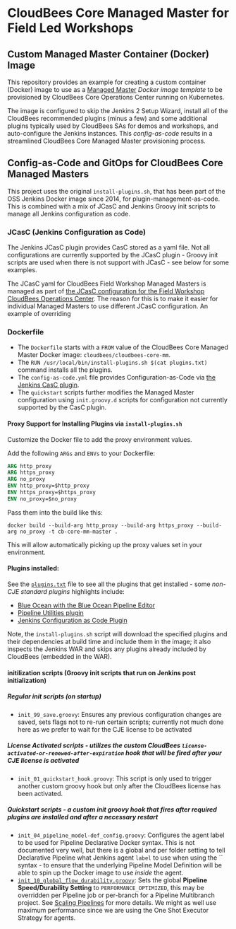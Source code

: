 # CloudBees Core Managed Master for Field Led Workshops
## Custom Managed Master Container (Docker) Image
This repository provides an example for creating a custom container (Docker) image to use as a [Managed Master](https://go.cloudbees.com/docs/cloudbees-core/cloud-admin-guide/operating/#managing-masters) *Docker image template* to be provisioned by CloudBees Core Operations Center running on Kubernetes. 

The image is configured to skip the Jenkins 2 Setup Wizard, install all of the CloudBees recommended plugins (minus a few) and some additional plugins typically used by CloudBees SAs for demos and workshops, and auto-configure the Jenkins instances. This *config-as-code* results in a streamlined CloudBees Core Managed Master provisioning process.

## Config-as-Code and GitOps for CloudBees Core Managed Masters
This project uses the original `install-plugins.sh`, that has been part of the OSS Jenkins Docker image since 2014, for plugin-management-as-code. This is combined with a mix of JCasC and Jenkins Groovy init scripts to manage all Jenkins configuration as code.

### JCasC (Jenkins Configuration as Code)
The Jenkins JCasC plugin provides CasC stored as a yaml file. Not all configurations are currently supported by the JCasC plugin - Groovy init scripts are used when there is not support with JCasC - see below for some examples.

The JCasC yaml for CloudBees Field Workshop Managed Masters is managed as part of [the JCasC configuration for the Field Workshop CloudBees Operations Center](https://github.com/kypseli/cb-core-oc-workshop/blob/master/k8s/casc.yml#L48). The reason for this is to make it easier for individual Managed Masters to use different JCasC configuration. An example of overriding 

### Dockerfile
- The `Dockerfile` starts with a `FROM` value of the CloudBees Core Managed Master Docker image: `cloudbees/cloudbees-core-mm`. 
- The `RUN /usr/local/bin/install-plugins.sh $(cat plugins.txt)` command installs all the plugins.
- The `config-as-code.yml` file provides Configuration-as-Code via [the Jenkins CasC plugin](https://github.com/jenkinsci/configuration-as-code-plugin).
- The `quickstart` scripts further modifies the Managed Master configuration using `init.groovy.d` scripts for configuration not currently supported by the CasC plugin.

#### Proxy Support for Installing Plugins via `install-plugins.sh`
Customize the Docker file to add the proxy environment values. 

Add the following `ARGs` and `ENVs` to your Dockerfile:
```Dockerfile
ARG http_proxy
ARG https_proxy
ARG no_proxy
ENV http_proxy=$http_proxy
ENV https_proxy=$https_proxy
ENV no_proxy=$no_proxy
```
 
Pass them into the build like this:

```shell
docker build --build-arg http_proxy --build-arg https_proxy --build-arg no_proxy -t cb-core-mm-master .
```

This will allow automatically picking up the proxy values set in your environment.  

#### Plugins installed:
See the [`plugins.txt`](plugins.txt) file to see all the plugins that get installed - some *non-CJE standard plugins* highlights include:

- [Blue Ocean with the Blue Ocean Pipeline Editor](https://jenkins.io/doc/book/blueocean/)
- [Pipeline Utilities plugin](https://jenkins.io/doc/pipeline/steps/pipeline-utility-steps/)
- [Jenkins Configuration as Code Plugin](https://github.com/jenkinsci/configuration-as-code-plugin)

Note, the `install-plugins.sh` script will download the specified plugins and their dependencies at build time and include them in the image; it also inspects the Jenkins WAR and skips any plugins already included by CloudBees (embedded in the WAR).

#### initilization scripts (Groovy init scripts that run on Jenkins post initialization)
##### Regular init scripts (on startup)
- `init_99_save.groovy`: Ensures any previous configuration changes are saved, sets flags not to re-run certain scripts; currently not much done here as we prefer to wait for the CJE license to be activated

##### License Activated scripts - utilizes the custom CloudBees `license-activated-or-renewed-after-expiration` hook that will be fired after your CJE license is activated
- `init_01_quickstart_hook.groovy`: This script is only used to trigger another custom groovy hook but only after the CloudBees license has been activated.

##### Quickstart scripts - a custom init groovy hook that fires after required plugins are installed and after a necessary restart
- `init_04_pipeline_model-def_config.groovy`: Configures the agent label to be used for Pipeline Declarative Docker syntax. This is not documented very well, but there is a global and per folder setting to tell Declarative Pipeline what Jenkins agent `label` to use when using the `` syntax - to ensure that the underlying Pipeline Model Definition will be able to spin up the Docker image to use *inside* the agent.
- [`init_10_global_flow_durability.groovy`](quickstart/init_10_global_flow_durability.groovy): Sets the global **Pipeline Speed/Durability Setting** to `PERFORMANCE_OPTIMIZED`, this may be overridden per Pipeline job or per-branch for a Pipeline Multibranch project. See [Scaling Pipelines](https://jenkins.io/doc/book/pipeline/scaling-pipeline/) for more details. We might as well use maximum performance since we are using the One Shot Executor Strategy for agents.



